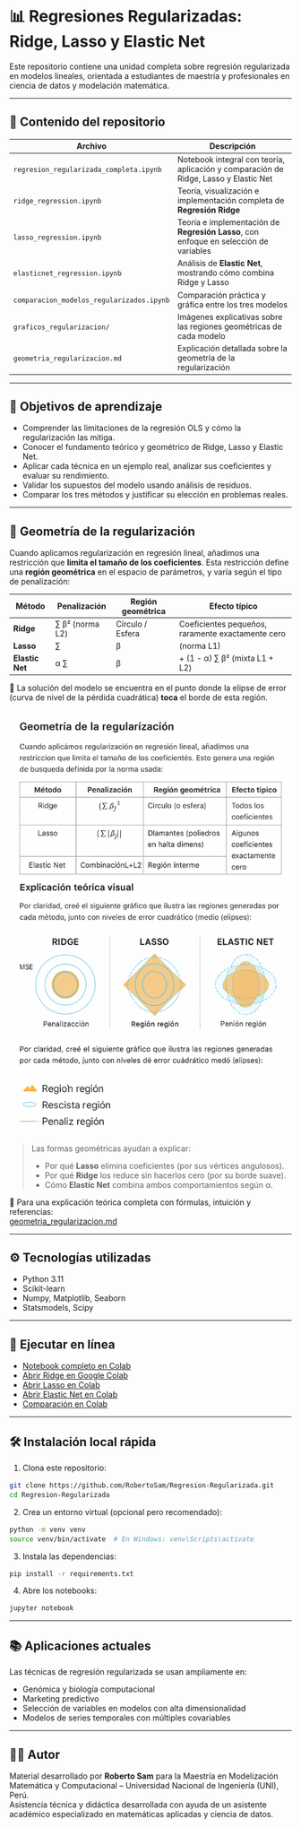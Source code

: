 # 📊 Regresiones Regularizadas: Ridge, Lasso y Elastic Net

Este repositorio contiene una unidad completa sobre regresión regularizada en modelos lineales, orientada a estudiantes de maestría y profesionales en ciencia de datos y modelación matemática.

---

## 📁 Contenido del repositorio

| Archivo | Descripción |
|--------|-------------|
| `regresion_regularizada_completa.ipynb` | Notebook integral con teoría, aplicación y comparación de Ridge, Lasso y Elastic Net |
| `ridge_regression.ipynb` | Teoría, visualización e implementación completa de **Regresión Ridge** |
| `lasso_regression.ipynb` | Teoría e implementación de **Regresión Lasso**, con enfoque en selección de variables |
| `elasticnet_regression.ipynb` | Análisis de **Elastic Net**, mostrando cómo combina Ridge y Lasso |
| `comparacion_modelos_regularizados.ipynb` | Comparación práctica y gráfica entre los tres modelos |
| `graficos_regularizacion/` | Imágenes explicativas sobre las regiones geométricas de cada modelo |
| `geometria_regularizacion.md` | Explicación detallada sobre la geometría de la regularización |

---

## 🎯 Objetivos de aprendizaje

- Comprender las limitaciones de la regresión OLS y cómo la regularización las mitiga.
- Conocer el fundamento teórico y geométrico de Ridge, Lasso y Elastic Net.
- Aplicar cada técnica en un ejemplo real, analizar sus coeficientes y evaluar su rendimiento.
- Validar los supuestos del modelo usando análisis de residuos.
- Comparar los tres métodos y justificar su elección en problemas reales.

---

## 🧠 Geometría de la regularización

Cuando aplicamos regularización en regresión lineal, añadimos una restricción que **limita el tamaño de los coeficientes**. Esta restricción define una **región geométrica** en el espacio de parámetros, y varía según el tipo de penalización:

| Método        | Penalización                                | Región geométrica        | Efecto típico                                      |
|---------------|---------------------------------------------|---------------------------|----------------------------------------------------|
| **Ridge**     | ∑ β²  (norma L2)                            | Círculo / Esfera          | Coeficientes pequeños, raramente exactamente cero |
| **Lasso**     | ∑ |β| (norma L1)                            | Rombos / Poliedros        | Algunos coeficientes exactamente cero             |
| **Elastic Net**| α ∑ |β| + (1 - α) ∑ β² (mixta L1 + L2)     | Región curva intermedia   | Selección + estabilidad con variables correlacionadas |

📌 La solución del modelo se encuentra en el punto donde la elipse de error (curva de nivel de la pérdida cuadrática) **toca** el borde de esta región.

![Geometría Ridge, Lasso y Elastic Net](graficos_regularizacion/A_2D_digital_illustration_features_three_geometric.png)

> Las formas geométricas ayudan a explicar:
> - Por qué **Lasso** elimina coeficientes (por sus vértices angulosos).
> - Por qué **Ridge** los reduce sin hacerlos cero (por su borde suave).
> - Cómo **Elastic Net** combina ambos comportamientos según α.

📄 Para una explicación teórica completa con fórmulas, intuición y referencias:  
[geometria_regularizacion.md](geometria_regularizacion.md)

---

## ⚙️ Tecnologías utilizadas

- Python 3.11
- Scikit-learn
- Numpy, Matplotlib, Seaborn
- Statsmodels, Scipy

---

## 🚀 Ejecutar en línea

- [Notebook completo en Colab](https://colab.research.google.com/github/RobertoSam/Regresion-Regularizada/blob/main/regresion_regularizada_completa_final.ipynb)
- [Abrir Ridge en Google Colab](https://colab.research.google.com/github/RobertoSam/Regresion-Regularizada/blob/main/ridge_regression.ipynb)
- [Abrir Lasso en Colab](https://colab.research.google.com/github/RobertoSam/Regresion-Regularizada/blob/main/lasso_regression.ipynb)
- [Abrir Elastic Net en Colab](https://colab.research.google.com/github/RobertoSam/Regresion-Regularizada/blob/main/elasticnet_regression.ipynb)
- [Comparación en Colab](https://colab.research.google.com/github/RobertoSam/Regresion-Regularizada/blob/main/comparacion_modelos_regularizados.ipynb)

---

## 🛠 Instalación local rápida

1. Clona este repositorio:
```bash
git clone https://github.com/RobertoSam/Regresion-Regularizada.git
cd Regresion-Regularizada
```

2. Crea un entorno virtual (opcional pero recomendado):
```bash
python -m venv venv
source venv/bin/activate  # En Windows: venv\Scripts\activate
```

3. Instala las dependencias:
```bash
pip install -r requirements.txt
```

4. Abre los notebooks:
```bash
jupyter notebook
```

---

## 📚 Aplicaciones actuales

Las técnicas de regresión regularizada se usan ampliamente en:

- Genómica y biología computacional
- Marketing predictivo
- Selección de variables en modelos con alta dimensionalidad
- Modelos de series temporales con múltiples covariables

---

## 👨‍🏫 Autor

Material desarrollado por **Roberto Sam** para la Maestría en Modelización Matemática y Computacional – Universidad Nacional de Ingeniería (UNI), Perú.  
Asistencia técnica y didáctica desarrollada con ayuda de un asistente académico especializado en matemáticas aplicadas y ciencia de datos.
